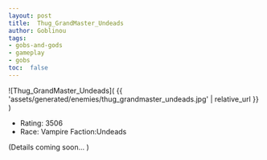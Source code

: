 ```yaml
---
layout: post
title:  Thug_GrandMaster_Undeads
author: Goblinou
tags:
- gobs-and-gods
- gameplay
- gobs
toc:  false
---
```


![Thug_GrandMaster_Undeads]( {{ 'assets/generated/enemies/thug_grandmaster_undeads.jpg' | relative_url }} )
- Rating: 3506
- Race: Vampire  Faction:Undeads

(Details coming soon... )